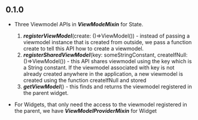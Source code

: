 ## 0.1.0

* Three Viewmodel APIs in ***ViewModeMixin*** for State<StatefulWidget>. 
  1. ***registerViewModel***(create: ()=>ViewModel()) - instead of passing a viewmodel instance that is created from outside, we pass a function create to tell this API how to create a viewmodel.
  2. ***registerSharedViewModel***(key: someStringConstant, createIfNull: ()=>ViewModel()) - this API shares viewmodel using the key which is a String constant. If the viewmodel associated with key is not already created anywhere in the application, a  new viewmodel is created using the function createIfNull and stored
  3. ***getViewModel***<Type of ViewModel>() - this finds and returns the viewmodel registered in the parent widget.

* For Widgets, that only need the access to the viewmodel registered in the parent, we have ***ViewModelProviderMixin*** for Widget